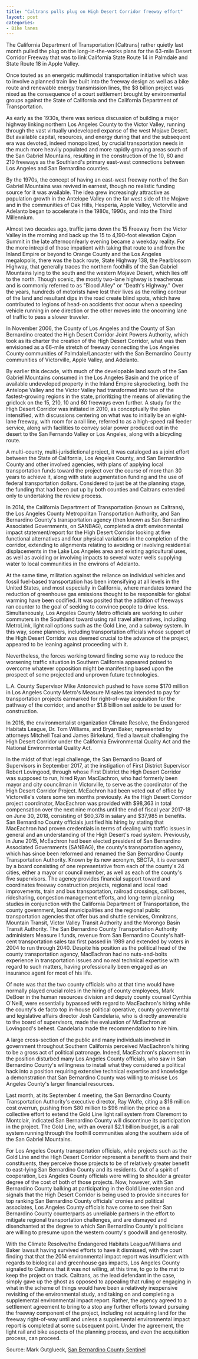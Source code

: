 ```yaml
---
title: "Caltrans pulls plug on High Desert Corridor freeway effort"
layout: post
categories:
- Bike lanes
---
```


The California Department of Transportation \[Caltrans\] rather quietly last month pulled the plug on the long-in-the-works plans for the 63-mile Desert Corridor Freeway that was to link California State Route 14 in Palmdale and State Route 18 in Apple Valley.

Once touted as an energetic multimodal transportation initiative which was to involve a planned train line built into the freeway design as well as a bike route and renewable energy transmission lines, the $8 billion project was nixed as the consequence of a court settlement brought by environmental groups against the State of California and the California Department of Transportation.

As early as the 1930s, there was serious discussion of building a major highway linking northern Los Angeles County to the Victor Valley, running through the vast virtually undeveloped expanse of the west Mojave Desert. But available capital, resources, and energy during that and the subsequent era was devoted, indeed monopolized, by crucial transportation needs in the much more heavily populated and more rapidly growing areas south of the San Gabriel Mountains, resulting in the construction of the 10, 60 and 210 freeways as the Southland's primary east-west connections between Los Angeles and San Bernardino counties.

By the 1970s, the concept of having an east-west freeway north of the San Gabriel Mountains was revived in earnest, though no realistic funding source for it was available. The idea grew increasingly attractive as population growth in the Antelope Valley on the far west side of the Mojave and in the communities of Oak Hills, Hesperia, Apple Valley, Victorville and Adelanto began to accelerate in the 1980s, 1990s, and into the Third Millennium.

Almost two decades ago, traffic jams down the 15 Freeway from the Victor Valley in the morning and back up the 15 to 4,190-foot elevation Cajon Summit in the late afternoon/early evening became a weekday reality. For the more intrepid of those impatient with taking that route to and from the Inland Empire or beyond to Orange County and the Los Angeles megalopolis, there was the back route, State Highway 138, the Pearblossom Highway, that generally traces the northern foothills of the San Gabriel Mountains lying to the south and the western Mojave Desert, which lies off to the north. Though scenic, the mostly two-lane highway is treacherous and is commonly referred to as "Blood Alley" or "Death's Highway." Over the years, hundreds of motorists have lost their lives as the rolling contour of the land and resultant dips in the road create blind spots, which have contributed to legions of head-on accidents that occur when a speeding vehicle running in one direction or the other moves into the oncoming lane of traffic to pass a slower traveler.

In November 2006, the County of Los Angeles and the County of San Bernardino created the High Desert Corridor Joint Powers Authority, which took as its charter the creation of the High Desert Corridor, what was then envisioned as a 66-mile stretch of freeway connecting the Los Angeles County communities of Palmdale/Lancaster with the San Bernardino County communities of Victorville, Apple Valley, and Adelanto.

By earlier this decade, with much of the developable land south of the San Gabriel Mountains consumed in the Los Angeles Basin and the price of available undeveloped property in the Inland Empire skyrocketing, both the Antelope Valley and the Victor Valley had transformed into two of the fastest-growing regions in the state, prioritizing the means of alleviating the gridlock on the 15, 210, 10 and 60 freeways even further. A study for the High Desert Corridor was initiated in 2010, as conceptually the plan intensified, with discussions centering on what was to initially be an eight-lane freeway, with room for a rail line, referred to as a high-speed rail feeder service, along with facilities to convey solar power produced out in the desert to the San Fernando Valley or Los Angeles, along with a bicycling route.

A multi-county, multi-jurisdictional project, it was cataloged as a joint effort between the State of California, Los Angeles County, and San Bernardino County and other involved agencies, with plans of applying local transportation funds toward the project over the course of more than 30 years to achieve it, along with state augmentation funding and the use of federal transportation dollars. Considered to just be at the planning stage, the funding that had been put up by both counties and Caltrans extended only to undertaking the review process.

In 2014, the California Department of Transportation (known as Caltrans), the Los Angeles County Metropolitan Transportation Authority, and San Bernardino County's transportation agency (then known as San Bernardino Associated Governments, on SANBAG), completed a draft environmental impact statement/report for the High Desert Corridor looking at five functional alternatives and four physical variations in the completion of the corridor, extending to alignments relating to avoiding or involving residential displacements in the Lake Los Angeles area and existing agricultural uses, as well as avoiding or involving impacts to several water wells supplying water to local communities in the environs of Adelanto.

At the same time, militation against the reliance on individual vehicles and fossil fuel-based transportation has been intensifying at all levels in the United States, and most especially in California, where mandates toward the reduction of greenhouse gas emissions thought to be responsible for global warming have been codified. It was posited that the addition of freeways ran counter to the goal of seeking to convince people to drive less. Simultaneously, Los Angeles County Metro officials are working to usher commuters in the Southland toward using rail travel alternatives, including MetroLink, light rail options such as the Gold Line, and a subway system. In this way, some planners, including transportation officials whose support of the High Desert Corridor was deemed crucial to the advance of the project, appeared to be leaning against proceeding with it.

Nevertheless, the forces working toward finding some way to reduce the worsening traffic situation in Southern California appeared poised to overcome whatever opposition might be manifesting based upon the prospect of some projected and unproven future technologies.

L.A. County Supervisor Mike Antonovich pushed to have some $170 million in Los Angeles County Metro's Measure M sales tax intended to pay for transportation projects earmarked for right-of-way acquisition for the pathway of the corridor, and another $1.8 billion set aside to be used for construction.

In 2016, the environmentalist organization Climate Resolve, the Endangered Habitats League, Dr. Tom Williams, and Bryan Baker, represented by attorneys Mitchell Tsai and James Birkelund, filed a lawsuit challenging the High Desert Corridor under the California Environmental Quality Act and the National Environmental Quality Act.

In the midst of that legal challenge, the San Bernardino Board of Supervisors in September 2017, at the instigation of First District Supervisor Robert Lovingood, through whose First District the High Desert Corridor was supposed to run, hired Ryan MacEachron, who had formerly been mayor and city councilman in Victorville, to serve as the coordinator of the High Desert Corridor Project. McEachron had been voted out of office by Victorville's voters some ten months previously. As the High Desert Corridor project coordinator, MacEachron was provided with $98,363 in total compensation over the next nine months until the end of fiscal year 2017-18 on June 30, 2018, consisting of $60,378 in salary and $37,985 in benefits. San Bernardino County officials justified his hiring by stating that MacEachron had proven credentials in terms of dealing with traffic issues in general and an understanding of the High Desert's road system. Previously, in June 2015, McEachron had been elected president of San Bernardino Associated Governments (SANBAG), the county's transportation agency, which has since been reformed and renamed the San Bernardino County Transportation Authority. Known by its new acronym, SBCTA, it is overseen by a board consisting of one representative from each of the county's 24 cities, either a mayor or council member, as well as each of the county's five supervisors. The agency provides financial support toward and coordinates freeway construction projects, regional and local road improvements, train and bus transportation, railroad crossings, call boxes, ridesharing, congestion management efforts, and long-term planning studies in conjunction with the California Department of Transportation, the county government, local municipalities and the regional public transportation agencies that offer bus and shuttle services, Omnitrans, Mountain Transit, Victor Valley Transit Authority and the Morongo Basin Transit Authority. The San Bernardino County Transportation Authority administers Measure I funds, revenue from San Bernardino County's half-cent transportation sales tax first passed in 1989 and extended by voters in 2004 to run through 2040. Despite his position as the political head of the county transportation agency, MacEachron had no nuts-and-bolts experience in transportation issues and no real technical expertise with regard to such matters, having professionally been engaged as an insurance agent for most of his life.

Of note was that the two county officials who at that time would have normally played crucial roles in the hiring of county employees, Mark DeBoer in the human resources division and deputy county counsel Cynthia O'Neill, were essentially bypassed with regard to MacEachron's hiring while the county's de facto top in-house political operative, county governmental and legislative affairs director Josh Candelaria, who is directly answerable to the board of supervisors, made the evaluation of McEachron at Lovingood's behest. Candelaria made the recommendation to hire him.

A large cross-section of the public and many individuals involved in government throughout Southern California perceived MacEachron's hiring to be a gross act of political patronage. Indeed, MacEachron's placement in the position disturbed many Los Angeles County officials, who saw in San Bernardino County's willingness to install what they considered a political hack into a position requiring extensive technical expertise and knowledge a demonstration that San Bernardino County was willing to misuse Los Angeles County's larger financial resources.

Last month, at its September 4 meeting, the San Bernardino County Transportation Authority's executive director, Ray Wolfe, citing a $16 million cost overrun, pushing from $80 million to $96 million the price on a collective effort to extend the Gold Line light rail system from Claremont to Montclair, indicated San Bernardino County will discontinue its participation in the project. The Gold Line, with an overall $2.1 billion budget, is a rail system running through the foothill communities along the southern side of the San Gabriel Mountains.

For Los Angeles County transportation officials, while projects such as the Gold Line and the High Desert Corridor represent a benefit to them and their constituents, they perceive those projects to be of relatively greater benefit to east-lying San Bernardino County and its residents. Out of a spirit of cooperation, Los Angeles County officials were willing to shoulder a greater degree of the cost of both of those projects. Now, however, with San Bernardino County balking at participating in the Gold Line extension and signals that the High Desert Corridor is being used to provide sinecures for top ranking San Bernardino County officials' cronies and political associates, Los Angeles County officials have come to see their San Bernardino County counterparts as unreliable partners in the effort to mitigate regional transportation challenges, and are dismayed and disenchanted at the degree to which San Bernardino County's politicians are willing to presume upon the western county's goodwill and generosity.

With the Climate Resolve/the Endangered Habitats League/Williams and Baker lawsuit having survived efforts to have it dismissed, with the court finding that that the 2014 environmental impact report was insufficient with regards to biological and greenhouse gas impacts, Los Angeles County signaled to Caltrans that it was not willing, at this time, to go to the mat to keep the project on track. Caltrans, as the lead defendant in the case, simply gave up the ghost as opposed to appealing that ruling or engaging in what in the scheme of things would have been a relatively inexpensive revisiting of the environmental study, and taking on and completing a supplemental environmental impact report. Rather, the agency agreed to a settlement agreement to bring to a stop any further efforts toward pursuing the freeway component of the project, including not acquiring land for the freeway right-of-way until and unless a supplemental environmental impact report is completed at some subsequent point. Under the agreement, the light rail and bike aspects of the planning process, and even the acquisition process, can proceed.

Source: Mark Gutglueck, [San Bernardino County Sentinel](https://sbcsentinel.com/2019/10/caltrans-pulls-plug-on-high-desert-corridor-freeway-effort/)